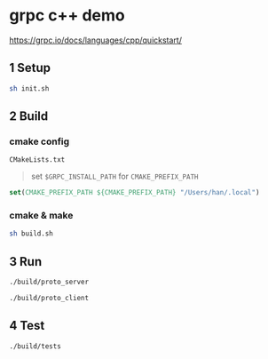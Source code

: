 # grpc c++ demo

<https://grpc.io/docs/languages/cpp/quickstart/>

## 1 Setup

```bash
sh init.sh
```

## 2 Build

### cmake config

`CMakeLists.txt`

> set `$GRPC_INSTALL_PATH` for `CMAKE_PREFIX_PATH`

```cmake
set(CMAKE_PREFIX_PATH ${CMAKE_PREFIX_PATH} "/Users/han/.local")
```

### cmake & make

```bash
sh build.sh
```

## 3 Run

```bash
./build/proto_server
```

```bash
./build/proto_client
```

## 4 Test

```bash
./build/tests
```